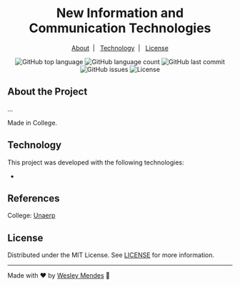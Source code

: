 <h1 align="center">
  New Information and Communication Technologies
</h1>

<p align="center">
  <a href="#about-the-project">About</a>&nbsp;&nbsp;|&nbsp;&nbsp;
  <a href="#technology">Technology</a>&nbsp;&nbsp;|&nbsp;&nbsp;
  <a href="#license">License</a>
</p>

<p align="center">
  <img alt="GitHub top language" src="https://img.shields.io/github/languages/top/wesgtox/New-Information-Communication-Technologies?style=plastic" />
  <img alt="GitHub language count" src="https://img.shields.io/github/languages/count/wesgtox/New-Information-Communication-Technologies?style=plastic" />
  <img alt="GitHub last commit" src="https://img.shields.io/github/last-commit/wesgtox/New-Information-Communication-Technologies?style=plastic" />
  <img alt="GitHub issues" src="https://img.shields.io/github/issues/wesgtox/New-Information-Communication-Technologies?style=plastic" />
  <img alt="License" src="https://img.shields.io/github/license/wesgtox/New-Information-Communication-Technologies?style=plastic" />
</p>

## About the Project

...

Made in College.


## Technology 

This project was developed with the following technologies:

- []()


## References

College: [Unaerp](http://www.unaerp.br/)


## License

Distributed under the MIT License. See [LICENSE](LICENSE) for more information.

---

Made with ♥ by [Wesley Mendes](https://wesleymendes.com.br/) :wave:
